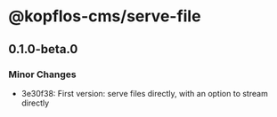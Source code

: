 # @kopflos-cms/serve-file

## 0.1.0-beta.0

### Minor Changes

- 3e30f38: First version: serve files directly, with an option to stream directly
